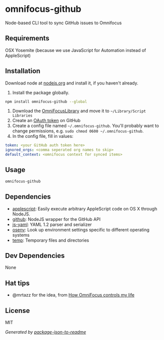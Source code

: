 # omnifocus-github

Node-based CLI tool to sync GitHub issues to Omnifocus

## Requirements

OSX Yosemite (because we use JavaScript for Automation instead of AppleScript)

## Installation

Download node at [nodejs.org](http://nodejs.org) and install it, if you haven't already.

1. Install the package globally.
```sh
npm install omnifocus-github --global
```
1. Download the [OmniFocusLibrary](http://pixelsnatch.com/omnifocus/OmniFocus.scpt) and move it to `~/Library/Script Libraries`
1. Create an [OAuth token](https://help.github.com/articles/creating-an-access-token-for-command-line-use/) on GitHub
1. Create a config file named `~/.omnifocus-github`. You'll probably want to change permissions, e.g. `sudo chmod 0600 ~/.omnifocus-github`.
1. In the config file, fill in values:
```yaml
token: <your GitHub auth token here>
ignored_orgs: <comma seperated org names to skip>
default_context: <omnifocus context for synced items>
```

## Usage

```sh
omnifocus-github

```


## Dependencies

- [applescript](): Easily execute arbitrary AppleScript code on OS X through NodeJS.
- [github](https://github.com/mikedeboer/node-github): NodeJS wrapper for the GitHub API
- [js-yaml](https://github.com/nodeca/js-yaml): YAML 1.2 parser and serializer
- [osenv](https://github.com/isaacs/osenv): Look up environment settings specific to different operating systems
- [temp](https://github.com/bruce/node-temp): Temporary files and directories

## Dev Dependencies


None

## Hat tips

- @mrtazz for the idea, from [How OmniFocus controls my life](http://www.unwiredcouch.com/2014/05/13/omnifocus.html)

## License

MIT

_Generated by [package-json-to-readme](https://github.com/zeke/package-json-to-readme)_
